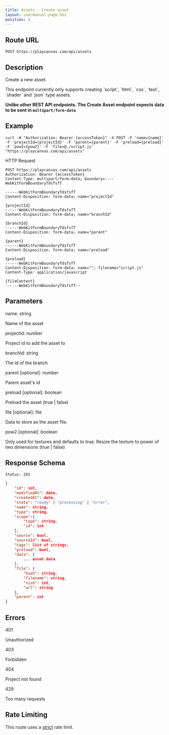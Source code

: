 ```yaml
---
title: Assets - Create asset
layout: usermanual-page.hbs
position: 5
---
```


## Route URL

```none
POST https://playcanvas.com/api/assets
```

## Description

Create a new asset.

<div class="alert alert-info">
    This endpoint currently only supports creating `script`, `html`, `css`, `text`, `shader` and `json` type assets.
</div>

**Unlike other REST API endpoints. The Create Asset endpoint expects data to be sent in `multipart/form-data`**

## Example

```none
curl -H "Authorization: Bearer {accessToken}" -X POST -F 'name={name}' -F 'projectId={projectId}' -F 'parent={parent}' -F 'preload={preload}' -F 'pow2={pow2}' -F 'file=@./script.js' "https://playcanvas.com/api/assets"
```

HTTP Request

```text
POST https://playcanvas.com/api/assets
Authorization: Bearer {accessToken}
Content-Type: multipart/form-data; boundary=----WebKitFormBoundaryTdsfsfT

------WebKitFormBoundaryTdsfsfT
Content-Disposition: form-data; name="projectId"

{projectId}
------WebKitFormBoundaryTdsfsfT
Content-Disposition: form-data; name="branchId"

{branchId}
------WebKitFormBoundaryTdsfsfT
Content-Disposition: form-data; name="parent"

{parent}
------WebKitFormBoundaryTdsfsfT
Content-Disposition: form-data; name="preload"

{preload}
------WebKitFormBoundaryTdsfsfT
Content-Disposition: form-data; name=""; filename="script.js"
Content-Type: application/javascript

{fileContent}
------WebKitFormBoundaryTdsfsfT--
```
## Parameters

<div class="params">
<div class="parameter"><span class="param">name: string</span><p>Name of the asset</p></div>
<div class="parameter"><span class="param">projectId: number</span><p>Project id to add the asset to</p></div>
<div class="parameter"><span class="param">branchId: string</span><p>The id of the branch</p></div>
<div class="parameter"><span class="param">parent [optional]: number</span><p>Parent asset's id</p></div>
<div class="parameter"><span class="param">preload [optional]: boolean</span><p>Preload the asset (true | false)</p></div>
<div class="parameter"><span class="param">file [optional]: file</span><p>Data to store as the asset file.</p></div>
<div class="parameter"><span class="param">pow2 [optional]: boolean</span><p>Only used for textures and defaults to true. Resize the texture to power of two dimensions (true | false)</p></div>
</div>

## Response Schema

```none
Status: 201
```

```json
{
    "id": int,
    "modifiedAt": date,
    "createdAt": date,
    "state": "ready" | "processing" | "error",
    "name": string,
    "type": string,
    "scope":{
        "type": string,
        "id": int
    },
    "source": bool,
    "sourceId": bool,
    "tags": list of strings,
    "preload": bool,
    "data": {
        ... asset data
    },
    "file": {
        "hash": string,
        "filename": string,
        "size": int,
        "url": string
    },
    "parent": int
}
```

## Errors

<div class="params">
<div class="parameter"><span class="param">401</span><p>Unauthorized</p></div>
<div class="parameter"><span class="param">403</span><p>Forbidden</p></div>
<div class="parameter"><span class="param">404</span><p>Project not found</p></div>
<div class="parameter"><span class="param">429</span><p>Too many requests</p></div>
</div>

## Rate Limiting

This route uses a [strict][1] rate limit.

[1]: /user-manual/api#rate-limiting
